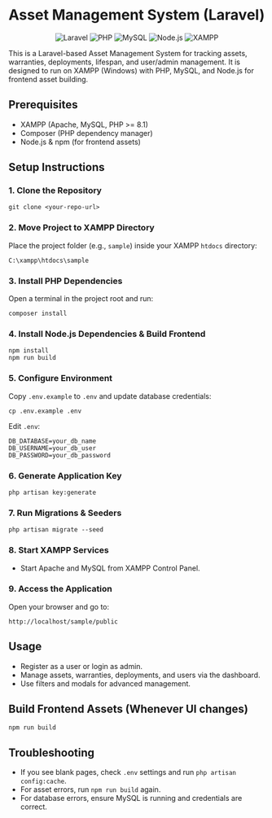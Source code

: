 # Asset Management System (Laravel)

<p align="center">
  <img src="https://img.shields.io/badge/Laravel-10.x-red?logo=laravel" alt="Laravel">
  <img src="https://img.shields.io/badge/PHP-%3E=8.1-blue?logo=php" alt="PHP">
  <img src="https://img.shields.io/badge/MySQL-8.0-blue?logo=mysql" alt="MySQL">
  <img src="https://img.shields.io/badge/Node.js-%3E=18-green?logo=node.js" alt="Node.js">
  <img src="https://img.shields.io/badge/XAMPP-3.3-orange?logo=xampp" alt="XAMPP">
</p>


This is a Laravel-based Asset Management System for tracking assets, warranties, deployments, lifespan, and user/admin management. It is designed to run on XAMPP (Windows) with PHP, MySQL, and Node.js for frontend asset building.

## Prerequisites
- XAMPP (Apache, MySQL, PHP >= 8.1)
- Composer (PHP dependency manager)
- Node.js & npm (for frontend assets)

## Setup Instructions

### 1. Clone the Repository
```
git clone <your-repo-url>
```

### 2. Move Project to XAMPP Directory
Place the project folder (e.g., `sample`) inside your XAMPP `htdocs` directory:
```
C:\xampp\htdocs\sample
```

### 3. Install PHP Dependencies
Open a terminal in the project root and run:
```
composer install
```

### 4. Install Node.js Dependencies & Build Frontend
```
npm install
npm run build
```

### 5. Configure Environment
Copy `.env.example` to `.env` and update database credentials:
```
cp .env.example .env
```
Edit `.env`:
```
DB_DATABASE=your_db_name
DB_USERNAME=your_db_user
DB_PASSWORD=your_db_password
```

### 6. Generate Application Key
```
php artisan key:generate
```

### 7. Run Migrations & Seeders
```
php artisan migrate --seed
```

### 8. Start XAMPP Services
- Start Apache and MySQL from XAMPP Control Panel.

### 9. Access the Application
Open your browser and go to:
```
http://localhost/sample/public
```

## Usage
- Register as a user or login as admin.
- Manage assets, warranties, deployments, and users via the dashboard.
- Use filters and modals for advanced management.

## Build Frontend Assets (Whenever UI changes)
```
npm run build
```

## Troubleshooting
- If you see blank pages, check `.env` settings and run `php artisan config:cache`.
- For asset errors, run `npm run build` again.
- For database errors, ensure MySQL is running and credentials are correct.
